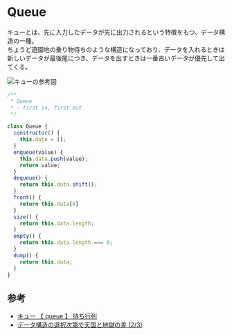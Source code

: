 # Queue

キューとは、先に入力したデータが先に出力されるという特徴をもつ、データ構造の一種。  
ちょうど遊園地の乗り物待ちのような構造になっており、データを入れるときは新しいデータが最後尾につき、データを出すときは一番古いデータが優先して出てくる。

![キューの参考図](http://image.itmedia.co.jp/ait/articles/0809/01/r20algorithm0202.jpg)

```js
/**
 * Queue
 * - first in, first out
 */

class Queue {
  constructor() {
    this.data = [];
  }
  enqueue(value) {
    this.data.push(value);
    return value;
  }
  dequeue() {
    return this.data.shift();
  }
  front() {
    return this.data[0]
  }
  size() {
    return this.data.length;
  }
  empty() {
    return this.data.length === 0;
  }
  dump() {
    return this.data;
  }
}
```

## 参考

- [キュー 【 queue 】 待ち行列](http://e-words.jp/w/%E3%82%AD%E3%83%A5%E3%83%BC.html)
- [データ構造の選択次第で天国と地獄の差 (2/3)](http://www.atmarkit.co.jp/ait/articles/0809/01/news163_2.html)
